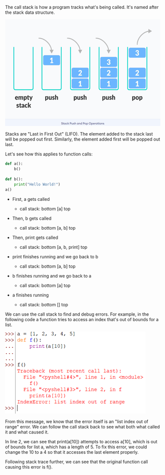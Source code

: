 The call stack is how a program tracks what's being called.
It's named after the stack data structure.

![stack](stack.png)

Stacks are "Last in First Out" (LIFO). The element added to the stack last will be popped out first. Similarly, the element added first will be popped out last. 


Let's see how this applies to function calls:
```python
def a():
    b()

def b():
    print("Hello World!")
a()
```

* First, a gets called
    * call stack: bottom [a] top
* Then, b gets called
    * call stack: bottom [a, b] top
* Then, print gets called
    * call stack: bottom [a, b, print] top

* print finishes running and we go back to b
    * call stack: bottom [a, b] top
* b finishes running and we go back to a
    * call stack: bottom [a] top
* a finishes running
    * call stack: bottom [] top

We can use the call stack to find and debug errors. 
For example, in the following code a function tries to access an index that's out of bounds for a list. 

![call stack error](call-stack-error.png)

From this message, we know that the error itself is an "list index out of range" error. We can follow the call stack back to see what both what called it and what caused it. 

In line 2, we can see that print(a[10]) attempts to access a[10], which is out of bounds for list a, which has a length of 5. To fix this error, we could change the 10 to a 4 so that it accesses the last element properly. 

Following stack trace further, we can see that the original function call causing this error is f(). 
